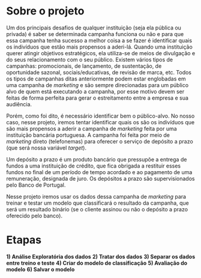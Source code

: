 # Sobre o projeto

Um dos principais desafios de qualquer instituição (seja ela pública ou privada) é saber se determinada campanha funciona ou não e para que essa campanha tenha sucesso a melhor 
coisa a se fazer é identificar quais os indivíduos que estão mais propensos a aderi-lá. Quando uma instituição querer atingir objetivos estratégicos, ela utiliza-se de meios de 
divulgação e do seus relacionamento com o seu público. Existem vários tipos de campanhas: promocionais, de lançamento, de sustentação, de oportunidade sazonal, sociais/educativas,
de revisão de marca, etc. Todos os tipos de campanhas ditas anteriormente podem estar englobadas em uma campanha de *marketing* e são sempre direcionadas para um público alvo de 
quem está executando a campanha, por esse motivo devem ser feitas de forma perfeita para gerar o estreitamento entre a empresa e sua audiência.

Porém, como foi dito, é necessário identificar bem o público-alvo. No nosso caso, nesse projeto, iremos tentar identificar quais os são os indivíduos que são mais propensos a 
aderir a campanha de *marketing* feita por uma instituição bancária portuguesa. A campanha foi feita por meio de *marketing* direto (telefonemas) para oferecer o serviço de 
depósito a prazo (que será nossa variável *target*).

Um depósito a prazo é um produto bancário que pressupõe a entrega de fundos a uma instituição de crédito, que fica obrigada a restituir esses fundos no final de um período de 
tempo acordado e ao pagamento de uma remuneração, designada de juro. Os depósitos a prazo são supervisionados pelo Banco de Portugal. 

Nesse projeto iremos usar os dados dessa campanha de *marketing* para treinar e testar um modelo que classificará o resultado da campanha, que será um resultado binário 
(se o cliente assinou ou não o depósito a prazo oferecido pelo banco).


# Etapas

**1) Análise Exploratória dos dados**
**2) Tratar dos dados**
**3) Separar os dados entre treino e teste**
**4) Criar do modelo de classificação**
**5) Avaliação do modelo**
**6) Salvar o modelo**





